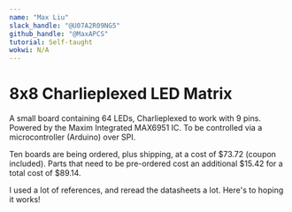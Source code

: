 ```yaml
---
name: "Max Liu"
slack_handle: "@U07A2R09NG5"
github_handle: "@MaxAPCS"
tutorial: Self-taught
wokwi: N/A
---
```


# 8x8 Charlieplexed LED Matrix

A small board containing 64 LEDs, Charlieplexed to work with 9 pins.
Powered by the Maxim Integrated MAX6951 IC.
To be controlled via a microcontroller (Arduino) over SPI.

Ten boards are being ordered, plus shipping, at a cost of $73.72 (coupon included). Parts that need to be pre-ordered cost an additional $15.42 for a total cost of $89.14.

I used a lot of references, and reread the datasheets a lot. Here's to hoping it works!
